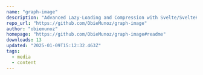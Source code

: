 ```yaml
---
name: "graph-image"
description: "Advanced Lazy-Loading and Compression with Svelte/SvelteKit and Hygraph"
repo_url: "https://github.com/ObieMunoz/graph-image"
author: "obiemunoz"
homepage: "https://github.com/ObieMunoz/graph-image#readme"
downloads: 13
updated: "2025-01-09T15:12:32.463Z"
tags: 
  - media
  - content
---
```


